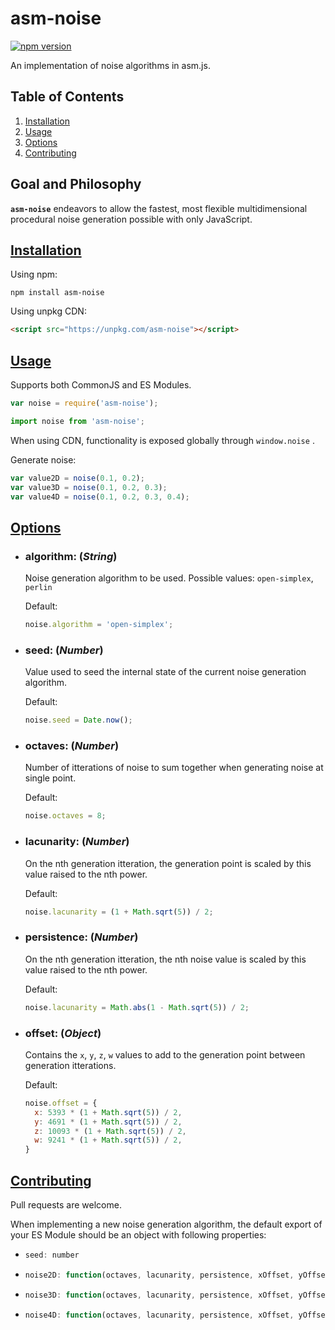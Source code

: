 # asm-noise

[![npm version](https://badge.fury.io/js/asm-noise.svg)](https://badge.fury.io/js/asm-noise)

An implementation of noise algorithms in asm.js.

## Table of Contents

1. [Installation](#installation)
1. [Usage](#usage)
1. [Options](#options)
1. [Contributing](#contributing)

## Goal and Philosophy

**`asm-noise`** endeavors to allow the fastest, most flexible multidimensional procedural noise generation possible with only JavaScript.

## [Installation](#installation)

Using npm:

```shell
npm install asm-noise
```

Using unpkg CDN:

```html
<script src="https://unpkg.com/asm-noise"></script>
```

## [Usage](#usage)

Supports both CommonJS and ES Modules.

```javascript
var noise = require('asm-noise');
```

```javascript
import noise from 'asm-noise';
```

When using CDN, functionality is exposed globally through `window.noise` .

Generate noise:

```javascript
var value2D = noise(0.1, 0.2);
var value3D = noise(0.1, 0.2, 0.3);
var value4D = noise(0.1, 0.2, 0.3, 0.4);
```

## [Options](#options)

- ### algorithm: (_String_)

  Noise generation algorithm to be used.
  Possible values: `open-simplex`, `perlin`

  Default:
  ```javascript
  noise.algorithm = 'open-simplex';
  ```

- ### seed: (_Number_)

  Value used to seed the internal state of the current noise generation algorithm.

  Default:
  ```javascript
  noise.seed = Date.now();
  ```

- ### octaves: (_Number_)

  Number of itterations of noise to sum together when generating noise at single point.

  Default:
  ```javascript
  noise.octaves = 8;
  ```

- ### lacunarity: (_Number_)

  On the nth generation itteration, the generation point is scaled by this value raised to the nth power.

  Default:
  ```javascript
  noise.lacunarity = (1 + Math.sqrt(5)) / 2;
  ```

- ### persistence: (_Number_)

  On the nth generation itteration, the nth noise value is scaled by this value raised to the nth power.

  Default:
  ```javascript
  noise.lacunarity = Math.abs(1 - Math.sqrt(5)) / 2;
  ```
- ### offset: (_Object_)

  Contains the `x`, `y`, `z`, `w` values to add to the generation point between generation itterations.

  Default: 
  ```javascript
  noise.offset = {
    x: 5393 * (1 + Math.sqrt(5)) / 2,
    y: 4691 * (1 + Math.sqrt(5)) / 2,
    z: 10093 * (1 + Math.sqrt(5)) / 2,
    w: 9241 * (1 + Math.sqrt(5)) / 2,
  }
  ```

## [Contributing](#contributing)
Pull requests are welcome.

When implementing a new noise generation algorithm, the default export of your ES Module should be an object with following properties:
- ```javascript
  seed: number
  ```
- ```javascript
  noise2D: function(octaves, lacunarity, persistence, xOffset, yOffset, x, y) => number
  ```
- ```javascript
  noise3D: function(octaves, lacunarity, persistence, xOffset, yOffset, zOffset, x, y, z) => number
  ```
- ```javascript
  noise4D: function(octaves, lacunarity, persistence, xOffset, yOffset, zOffset, wOffset, x, y, z, w) => number
  ```
